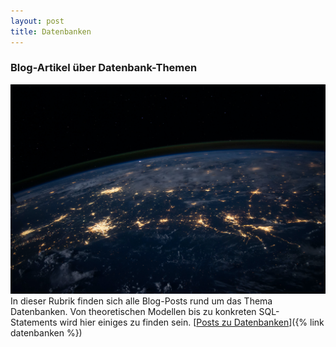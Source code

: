 ```yaml
---
layout: post
title: Datenbanken
---
```


### Blog-Artikel über Datenbank-Themen

![Prozessor](/public/pictures/database.jpg)
In dieser Rubrik finden sich alle Blog-Posts rund um das Thema Datenbanken. Von theoretischen Modellen bis zu konkreten SQL-Statements wird hier einiges zu finden sein.
[<ins>Posts zu Datenbanken</ins>]({% link datenbanken %})